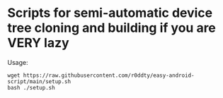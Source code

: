 # Scripts for semi-automatic device tree cloning and building if you are VERY lazy
Usage: 
```shell
wget https://raw.githubusercontent.com/r0ddty/easy-android-script/main/setup.sh
bash ./setup.sh
```
